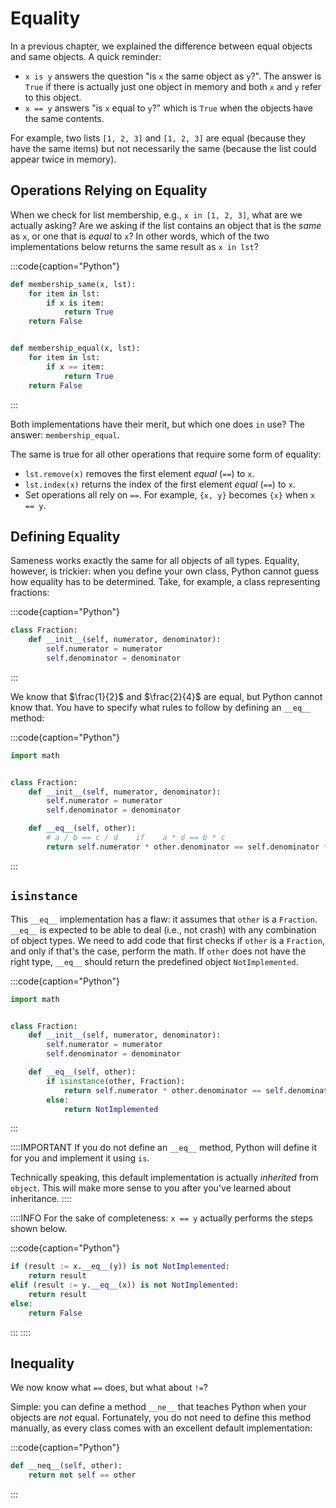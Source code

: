 # Equality

In a previous chapter, we explained the difference between equal objects and same objects.
A quick reminder:

* `x is y` answers the question "is `x` the same object as `y`?".
  The answer is `True` if there is actually just one object in memory and both `x` and `y` refer to this object.
* `x == y` answers "is `x` equal to `y`?" which is `True` when the objects have the same contents.

For example, two lists `[1, 2, 3]` and `[1, 2, 3]` are equal (because they have the same items) but not necessarily the same (because the list could appear twice in memory).

## Operations Relying on Equality

When we check for list membership, e.g., `x in [1, 2, 3]`, what are we actually asking?
Are we asking if the list contains an object that is the *same* as `x`, or one that is *equal* to `x`?
In other words, which of the two implementations below returns the same result as `x in lst`?

:::code{caption="Python"}

```python
def membership_same(x, lst):
    for item in lst:
        if x is item:
            return True
    return False


def membership_equal(x, lst):
    for item in lst:
        if x == item:
            return True
    return False
```

:::

Both implementations have their merit, but which one does `in` use?
The answer: `membership_equal`.

The same is true for all other operations that require some form of equality:

* `lst.remove(x)` removes the first element *equal* (`==`) to `x`.
* `lst.index(x)` returns the index of the first element *equal* (`==`) to `x`.
* Set operations all rely on `==`.
  For example, `{x, y}` becomes `{x}` when `x == y`.

## Defining Equality

Sameness works exactly the same for all objects of all types.
Equality, however, is trickier: when you define your own class, Python cannot guess how equality has to be determined.
Take, for example, a class representing fractions:

:::code{caption="Python"}

```python
class Fraction:
    def __init__(self, numerator, denominator):
        self.numerator = numerator
        self.denominator = denominator
```

:::

We know that $\frac{1}{2}$ and $\frac{2}{4}$ are equal, but Python cannot know that.
You have to specify what rules to follow by defining an `__eq__` method:

:::code{caption="Python"}

```python
import math


class Fraction:
    def __init__(self, numerator, denominator):
        self.numerator = numerator
        self.denominator = denominator

    def __eq__(self, other):
        # a / b == c / d    if    a * d == b * c
        return self.numerator * other.denominator == self.denominator * other.numerator
```

:::

## `isinstance`

This `__eq__` implementation has a flaw: it assumes that `other` is a `Fraction`.
`__eq__` is expected to be able to deal (i.e., not crash) with any combination of object types.
We need to add code that first checks if `other` is a `Fraction`, and only if that's the case, perform the math.
If `other` does not have the right type, `__eq__` should return the predefined object `NotImplemented`.

:::code{caption="Python"}

```python
import math


class Fraction:
    def __init__(self, numerator, denominator):
        self.numerator = numerator
        self.denominator = denominator

    def __eq__(self, other):
        if isinstance(other, Fraction):
            return self.numerator * other.denominator == self.denominator * other.numerator
        else:
            return NotImplemented
```

:::

::::IMPORTANT
If you do not define an `__eq__` method, Python will define it for you and implement it using `is`.

Technically speaking, this default implementation is actually *inherited* from `object`.
This will make more sense to you after you've learned about inheritance.
::::

::::INFO
For the sake of completeness: `x == y` actually performs the steps shown below.

:::code{caption="Python"}

```python
if (result := x.__eq__(y)) is not NotImplemented:
    return result
elif (result := y.__eq__(x)) is not NotImplemented:
    return result
else:
    return False
```

:::
::::

## Inequality

We now know what `==` does, but what about `!=`?

Simple: you can define a method `__ne__` that teaches Python when your objects are _not_ equal.
Fortunately, you do not need to define this method manually, as every class comes with an excellent default implementation:

:::code{caption="Python"}

```python
def __neq__(self, other):
    return not self == other
```

:::
